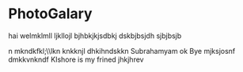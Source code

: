 # PhotoGalary
hai
welmklmll
ljkllojl
bjhbkjkjsdbkj
dskbjbsjdh
sjbjbsjb

n mkndkfkl;\\\lkn
knkknjl
dhkihndskkn
Subrahamyam
ok
Bye
mjksjosnf
dmkkvnkndf
KIshore is my frined
jhkjhrev

